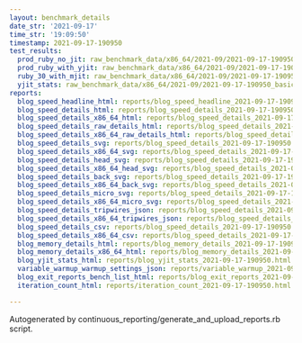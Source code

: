 ```yaml
---
layout: benchmark_details
date_str: '2021-09-17'
time_str: '19:09:50'
timestamp: 2021-09-17-190950
test_results:
  prod_ruby_no_jit: raw_benchmark_data/x86_64/2021-09/2021-09-17-190950_basic_benchmark_prod_ruby_no_jit.json
  prod_ruby_with_yjit: raw_benchmark_data/x86_64/2021-09/2021-09-17-190950_basic_benchmark_prod_ruby_with_yjit.json
  ruby_30_with_mjit: raw_benchmark_data/x86_64/2021-09/2021-09-17-190950_basic_benchmark_ruby_30_with_mjit.json
  yjit_stats: raw_benchmark_data/x86_64/2021-09/2021-09-17-190950_basic_benchmark_yjit_stats.json
reports:
  blog_speed_headline_html: reports/blog_speed_headline_2021-09-17-190950.html
  blog_speed_details_html: reports/blog_speed_details_2021-09-17-190950.html
  blog_speed_details_x86_64_html: reports/blog_speed_details_2021-09-17-190950.x86_64.html
  blog_speed_details_raw_details_html: reports/blog_speed_details_2021-09-17-190950.raw_details.html
  blog_speed_details_x86_64_raw_details_html: reports/blog_speed_details_2021-09-17-190950.x86_64.raw_details.html
  blog_speed_details_svg: reports/blog_speed_details_2021-09-17-190950.svg
  blog_speed_details_x86_64_svg: reports/blog_speed_details_2021-09-17-190950.x86_64.svg
  blog_speed_details_head_svg: reports/blog_speed_details_2021-09-17-190950.head.svg
  blog_speed_details_x86_64_head_svg: reports/blog_speed_details_2021-09-17-190950.x86_64.head.svg
  blog_speed_details_back_svg: reports/blog_speed_details_2021-09-17-190950.back.svg
  blog_speed_details_x86_64_back_svg: reports/blog_speed_details_2021-09-17-190950.x86_64.back.svg
  blog_speed_details_micro_svg: reports/blog_speed_details_2021-09-17-190950.micro.svg
  blog_speed_details_x86_64_micro_svg: reports/blog_speed_details_2021-09-17-190950.x86_64.micro.svg
  blog_speed_details_tripwires_json: reports/blog_speed_details_2021-09-17-190950.tripwires.json
  blog_speed_details_x86_64_tripwires_json: reports/blog_speed_details_2021-09-17-190950.x86_64.tripwires.json
  blog_speed_details_csv: reports/blog_speed_details_2021-09-17-190950.csv
  blog_speed_details_x86_64_csv: reports/blog_speed_details_2021-09-17-190950.x86_64.csv
  blog_memory_details_html: reports/blog_memory_details_2021-09-17-190950.html
  blog_memory_details_x86_64_html: reports/blog_memory_details_2021-09-17-190950.x86_64.html
  blog_yjit_stats_html: reports/blog_yjit_stats_2021-09-17-190950.html
  variable_warmup_warmup_settings_json: reports/variable_warmup_2021-09-17-190950.warmup_settings.json
  blog_exit_reports_bench_list_html: reports/blog_exit_reports_2021-09-17-190950.bench_list.html
  iteration_count_html: reports/iteration_count_2021-09-17-190950.html

---
```

Autogenerated by continuous_reporting/generate_and_upload_reports.rb script.
